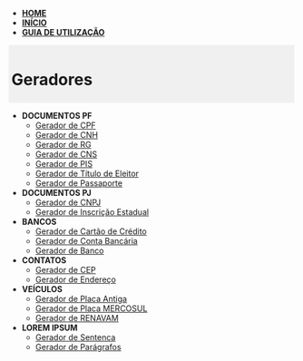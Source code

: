 * [**HOME**](./ "Gerador-BR - Home")
* [**INÍCIO**](inicio.md "Gerador-BR - Começar")
* [**GUIA DE UTILIZAÇÃO**](guia-utilizacao.md "Gerador-BR - Guia de Utilização")

<div style="background-color: #f0f0f0; padding: 5px">
<h1>Geradores</h1>
</div>

* **DOCUMENTOS PF**
  * [Gerador de CPF](gerar/cpf.html "Gerador de CPF")
  * [Gerador de CNH](gerar/cnh.html "Gerador de CNH")
  * [Gerador de RG](gerar/rg.html "Gerador de RG")
  * [Gerador de CNS](gerar/cns.html "Gerador de Cartão Nacional Saúde")
  * [Gerador de PIS](gerar/pis.html "Gerador de PIS")
  * [Gerador de Título de Eleitor](gerar/tituloEleitor.html "Gerador de Título de Eleitor")
  * [Gerador de Passaporte](gerar/passaporte.html "Gerador de Passaporte")
* **DOCUMENTOS PJ**
  * [Gerador de CNPJ](gerar/cnpj.html "Gerador de CNPJ")
  * [Gerador de Inscrição Estadual](gerar/inscricaoEstadual.html "Gerador de Inscrição Estadual")
* **BANCOS**
  * [Gerador de Cartão de Crédito](gerar/cartaoCredito.html "Gerador de Cartão de Crédito")
  * [Gerador de Conta Bancária](gerar/contaBancaria.html "Gerador de Conta Bancária")
  * [Gerador de Banco](gerar/banco.html "Gerador de Banco")
* **CONTATOS**
  * [Gerador de CEP](gerar/cep.html "Gerador de CEP")
  * [Gerador de Endereço](gerar/endereco.html "Gerador de Endereço")
* **VEÍCULOS**
  * [Gerador de Placa Antiga](gerar/placaAntiga.html "Gerador de Placa Antiga")
  * [Gerador de Placa MERCOSUL](gerar/placaMercosul.html "Gerador de Placa MERCOSUL")
  * [Gerador de RENAVAM](gerar/renavam.html "Gerador de RENAVAM")
* **LOREM IPSUM**
  * [Gerador de Sentenca](gerar/sentenca.html "Gerador de Sentença")
  * [Gerador de Parágrafos](gerar/paragrafo.html "Gerador de Parágrafo")
